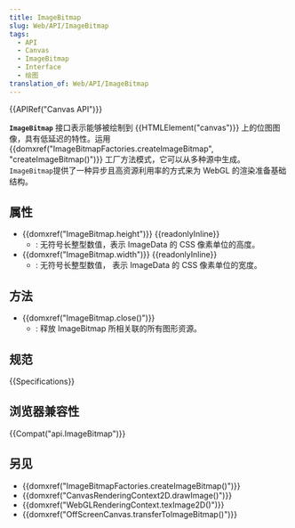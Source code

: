 ```yaml
---
title: ImageBitmap
slug: Web/API/ImageBitmap
tags:
  - API
  - Canvas
  - ImageBitmap
  - Interface
  - 绘图
translation_of: Web/API/ImageBitmap
---
```

{{APIRef("Canvas API")}}

**`ImageBitmap`** 接口表示能够被绘制到 {{HTMLElement("canvas")}} 上的位图图像，具有低延迟的特性。运用 {{domxref("ImageBitmapFactories.createImageBitmap", "createImageBitmap()")}} 工厂方法模式，它可以从多种源中生成。 `ImageBitmap`提供了一种异步且高资源利用率的方式来为 WebGL 的渲染准备基础结构。

## 属性

- {{domxref("ImageBitmap.height")}} {{readonlyInline}}
  - : 无符号长整型数值，表示 ImageData 的 CSS 像素单位的高度。
- {{domxref("ImageBitmap.width")}} {{readonlyInline}}
  - : 无符号长整型数值， 表示 ImageData 的 CSS 像素单位的宽度。

## 方法

- {{domxref("ImageBitmap.close()")}}
  - : 释放 ImageBitmap 所相关联的所有图形资源。

## 规范

{{Specifications}}

## 浏览器兼容性

{{Compat("api.ImageBitmap")}}

## 另见

- {{domxref("ImageBitmapFactories.createImageBitmap()")}}
- {{domxref("CanvasRenderingContext2D.drawImage()")}}
- {{domxref("WebGLRenderingContext.texImage2D()")}}
- {{domxref("OffScreenCanvas.transferToImageBitmap()")}}
